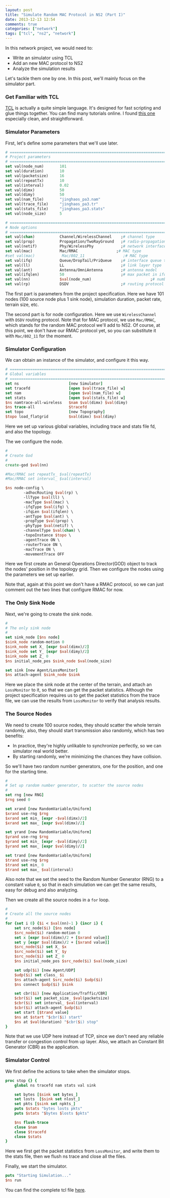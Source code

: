 ```yaml
---
layout: post
title: "Simulate Random MAC Protocol in NS2 (Part I)"
date: 2013-12-13 12:54
comments: true
categories: ["network"]
tags: ["tcl", "ns2", "network"]
---
```


In this network project, we would need to:

 - Write an simulator using TCL
 - Add an new MAC protocol to NS2
 - Analyze the simulation results

Let's tackle them one by one. In this post, we'll mainly focus on the simulator
part.

<!--more-->

### Get Familiar with TCL

[TCL][wiki] is actually a quite simple language. It's designed for fast
scripting and glue things together. You can find many tutorials online. I found
[this one][tutorial] especially clean, and straightforward.


### Simulator Parameters

First, let's define some parameters that we'll use later.

```tcl
# ======================================================================
# Project parameters
# ======================================================================
set val(node_num)       101 
set val(duration)       10
set val(packetsize)     16
set val(repeatTx)       10
set val(interval)       0.02
set val(dimx)           50
set val(dimy)           50
set val(nam_file)       "jinghaos_pa3.nam"
set val(trace_file)     "jinghaos_pa3.tr"
set val(stats_file)     "jinghaos_pa3.stats"
set val(node_size)      5

# ======================================================================
# Node options
# ======================================================================
set val(chan)           Channel/WirelessChannel    ;# channel type
set val(prop)           Propagation/TwoRayGround   ;# radio-propagation model
set val(netif)          Phy/WirelessPhy            ;# network interface type
set val(mac)            Mac/RMAC                 ;# MAC type
#set val(mac)            Mac/802_11                 ;# MAC type
set val(ifq)            Queue/DropTail/PriQueue    ;# interface queue type
set val(ll)             LL                         ;# link layer type
set val(ant)            Antenna/OmniAntenna        ;# antenna model
set val(ifqlen)         50                         ;# max packet in ifq
set val(nn)             $val(node_num)                          ;# number of mobilenodes
set val(rp)             DSDV                       ;# routing protocol
```

The first part is parameters from the project specification. Here we have 101
nodes (100 source node plus 1 sink node), simulation duration, packet rate,
terrain size, etc.

The second part is for node configuration. Here we use `WirelessChannel` with
`DSDV` routing protocol. Note that for MAC protocol, we use `Mac/RMAC`, which
stands for the random MAC protocol we'll add to NS2. Of course, at this point,
we don't have our RMAC protocol yet, so you can substitute it with `Mac/802_11`
for the moment.

###  Simulator Configuration

We can obtain an instance of the simulator, and configure it this way.

```tcl
# ======================================================================
# Global variables
# ======================================================================
set ns		                [new Simulator]
set tracefd                 [open $val(trace_file) w]
set nam                     [open $val(nam_file) w]
set stats                   [open $val(stats_file) w]
$ns namtrace-all-wireless   $nam $val(dimx) $val(dimy)
$ns trace-all               $tracefd
set topo                    [new Topography]
$topo load_flatgrid         $val(dimx) $val(dimy)
```

Here we set up various global variables, including trace and stats file fd, and
also the topology.

The we configure the node.

```tcl
#
# Create God
#
create-god $val(nn)

#Mac/RMAC set repeatTx_ $val(repeatTx)
#Mac/RMAC set interval_ $val(interval)

$ns node-config \
        -adhocRouting $val(rp) \
        -llType $val(ll) \
        -macType $val(mac) \
        -ifqType $val(ifq) \
        -ifqLen $val(ifqlen) \
        -antType $val(ant) \
        -propType $val(prop) \
        -phyType $val(netif) \
        -channelType $val(chan) \
        -topoInstance $topo \
        -agentTrace ON \
        -routerTrace ON \
        -macTrace ON \
        -movementTrace OFF			
```

Here we first create an General Operations Director(GOD) object to track the
nodes' position in the topology grid. Then we configure the nodes using the
parameters we set up earlier.

Note that, again at this point we don't have a RMAC protocol, so we can just
comment out the two lines that configure RMAC for now.

### The Only Sink Node

Next, we're going to create the sink node.

```tcl
#
# The only sink node
#
set sink_node [$ns node]
$sink_node random-motion 0
$sink_node set X_ [expr $val(dimx)/2]
$sink_node set Y_ [expr $val(dimy)/2]
$sink_node set Z_ 0
$ns initial_node_pos $sink_node $val(node_size)

set sink [new Agent/LossMonitor]
$ns attach-agent $sink_node $sink
```

Here we place the sink node at the center of the terrain, and attach an
`LossMonitor` to it, so that we can get the packet statistics. Although the
project specification requires us to get the packet statistics from the trace
file, we can use the results from `LossMonitor` to verify that analysis results.

### The Source Nodes

We need to create 100 source nodes, they should scatter the whole terrain
randomly, also, they should start transmission also randomly, which has two
benefits:
 - In practice, they're highly unlikable to synchronize perfectly, so we can
   simulator real world better.
 - By starting randomly, we're minimizing the chances they have collision.

So we'll have two random number generators, one for the position, and one for
the starting time.


```tcl
#
# Set up random number generator, to scatter the source nodes
#
set rng [new RNG]
$rng seed 0

set xrand [new RandomVariable/Uniform]
$xrand use-rng $rng
$xrand set min_ [expr -$val(dimx)/2]
$xrand set max_ [expr $val(dimx)/2]

set yrand [new RandomVariable/Uniform]
$yrand use-rng $rng
$yrand set min_ [expr -$val(dimy)/2]
$yrand set max_ [expr $val(dimy)/2]

set trand [new RandomVariable/Uniform]
$trand use-rng $rng
$trand set min_ 0
$trand set max_ $val(interval)
```
Also note that we set the seed to the Random Number Generator (RNG) to a
constant value `0`, so that in each simulation we can get the same results, easy
for debug and also analyzing.

Then we create all the source nodes in a `for` loop.

```tcl
#
# Create all the source nodes
#
for {set i 0} {$i < $val(nn)-1 } {incr i} {
    set src_node($i) [$ns node]	
    $src_node($i) random-motion 0
    set x [expr $val(dimx)/2 + [$xrand value]]
    set y [expr $val(dimx)/2 + [$xrand value]]
    $src_node($i) set X_ $x
    $src_node($i) set Y_ $y
    $src_node($i) set Z_ 0
    $ns initial_node_pos $src_node($i) $val(node_size)

    set udp($i) [new Agent/UDP]
    $udp($i) set class_ $i
    $ns attach-agent $src_node($i) $udp($i)
    $ns connect $udp($i) $sink

    set cbr($i) [new Application/Traffic/CBR]
    $cbr($i) set packet_size_ $val(packetsize)
    $cbr($i) set interval_ $val(interval)
    $cbr($i) attach-agent $udp($i)
    set start [$trand value]
    $ns at $start "$cbr($i) start" 
    $ns at $val(duration) "$cbr($i) stop"
}
```

Note that we use UDP here instead of TCP, since we don't need any reliable
transfer or congestion control from up layer. Also, we attach an Constant Bit
Generator (CBR) as the application.

### Simulator Control

We first define the actions to take when the simulator stops.


```tcl
proc stop {} {
    global ns tracefd nam stats val sink

    set bytes [$sink set bytes_]
    set losts  [$sink set nlost_]
    set pkts [$sink set npkts_]
    puts $stats "bytes losts pkts"
    puts $stats "$bytes $losts $pkts"

    $ns flush-trace
    close $nam
    close $tracefd
    close $stats
}
```

Here we first get the packet statistics from `LossMonitor`, and write them to
the stats file, then we flush ns trace and close all the files.

Finally, we start the simulator.

```tcl
puts "Starting Simulation..."
$ns run
```

You can find the complete tcl file [here][src].


[wiki]: http://en.wikipedia.org/wiki/Tcl
[tutorial]: http://users.belgacom.net/bruno.champagne/tcl.html
[src]: https://github.com/jhshi/course.network.ns2/blob/master/jinghaos_pa3.tcl

